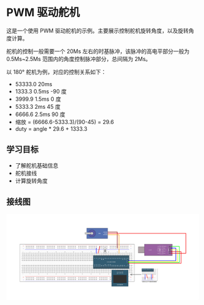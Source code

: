 # PWM 驱动舵机

这是一个使用 PWM 驱动舵机的示例。主要展示控制舵机旋转角度，以及旋转角度计算。

舵机的控制一般需要一个 20Ms 左右的时基脉冲，该脉冲的高电平部分一般为 0.5Ms~2.5Ms 范围内的角度控制脉冲部分，总间隔为 2Ms。

以 180° 舵机为例，对应的控制关系如下：

- 53333.0 20ms
- 1333.3 0.5ms -90 度
- 3999.9 1.5ms 0 度
- 5333.3 2ms 45 度
- 6666.6 2.5ms 90 度
- 缩放 = (6666.6-5333.3)/(90-45) = 29.6
- duty = angle \* 29.6 + 1333.3

## 学习目标

- 了解舵机基础信息
- 舵机接线
- 计算旋转角度

## 接线图

![](../../images/6-4%20PWM驱动舵机.jpg)

